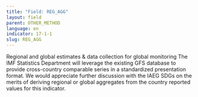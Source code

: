 ```yaml
---
title: "Field: REG_AGG"
layout: field
parent: OTHER_METHOD
language: en
indicator: 17-1-1
slug: REG_AGG
---
```

Regional and global estimates & data collection for global monitoring
The IMF Statistics Department will leverage the existing GFS database to provide cross-country comparable series in a standardized presentation format. We would appreciate further discussion with the IAEG SDGs on the merits of deriving regional or global aggregates from the country reported values for this indicator.